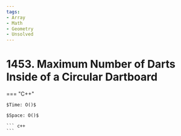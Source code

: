 ```yaml
---
tags:
- Array
- Math
- Geometry
- Unsolved
---
```



# 1453. Maximum Number of Darts Inside of a Circular Dartboard

=== "C++"

    $Time: O()$

    $Space: O()$

    ``` c++
    ```